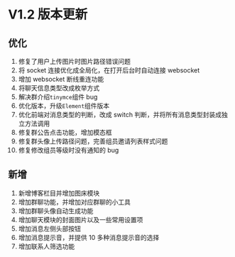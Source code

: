 # V1.2 版本更新

## 优化

1. 修复了用户上传图片时图片路径错误问题
2. 将 socket 连接优化成全局化，在打开后台时自动连接 websocket
3. 增加 websocket 断线重连功能
4. 将聊天信息类型改成枚举方式
5. 解决群介绍`tinymce`组件 bug
6. 优化版本，升级`Element`组件版本
7. 优化前端对消息类型的判断，改成 switch 判断，并将所有消息类型封装成独立方法调用
8. 修复群公告点击功能，增加模态框
9. 修复群头像上传路径问题，完善组员邀请列表样式问题
10. 修复修改组员等级时没有通知的 bug

## 新增

1. 新增博客栏目并增加图床模块
2. 增加群聊功能，并增加对应群聊的小工具
3. 增加群聊头像自动生成功能
4. 增加聊天模块的封面图片以及一些常用设置项
5. 增加消息左侧头部按钮
6. 增加消息提示音，并提供 10 多种消息提示音的选择
7. 增加联系人筛选功能
